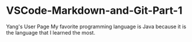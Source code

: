 # VSCode-Markdown-and-Git-Part-1
Yang's User Page
My favorite programming language is Java because it is the language that I learned the most.